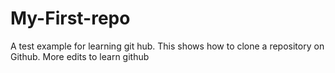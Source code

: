 # My-First-repo
A test example for learning git hub. This shows how to clone a repository on Github. More edits to learn github 

